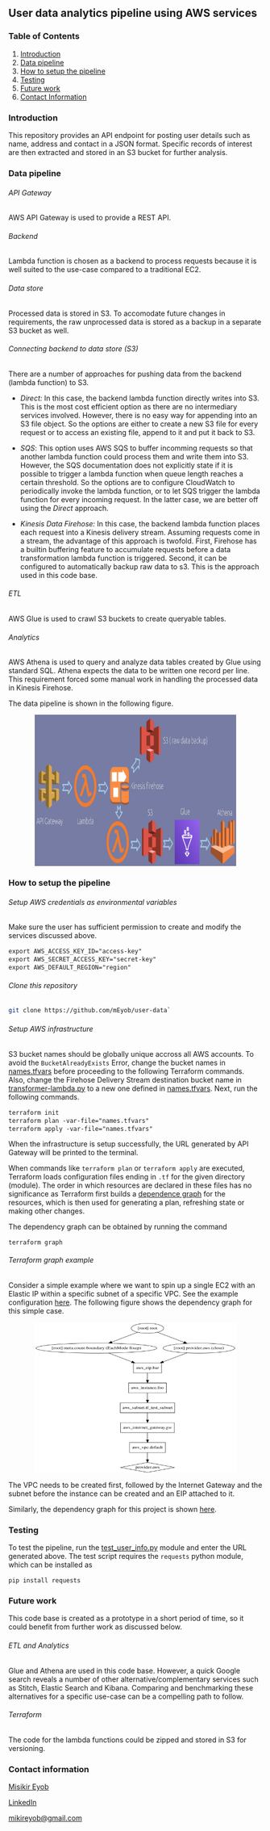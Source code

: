 ## User data analytics pipeline using AWS services

### Table of Contents
1. [Introduction](README.md#introduction)
1. [Data pipeline](README.md#data-pipeline)
1. [How to setup the pipeline](README.md#how-to-setup-the-pipeline)
1. [Testing](README.md#testing)
1. [Future work](README.md#future-work)
1. [Contact Information](README.md#contact-information)


### Introduction
This repository provides an API endpoint for posting user details such as name, address and contact in a JSON format. Specific records of interest are then extracted and stored in an S3 bucket for further analysis.

### Data pipeline 

###### API Gateway
AWS API Gateway is used to provide a REST API.

###### Backend
Lambda function is chosen as a backend to process requests because it is well suited to the use-case compared to a traditional EC2. 

###### Data store
Processed data is stored in S3. To accomodate future changes in requirements, the raw unprocessed data is stored as a backup in a separate S3 bucket as well.
###### Connecting backend to data store (S3)
There are a number of approaches for pushing data from the backend (lambda function) to S3.

- *Direct:* In this case, the backend lambda function directly writes into S3. This is the most cost efficient option as there are no intermediary services involved. However, there is no easy way for appending into an S3 file object. So the options are either to create a new S3 file for every request or to access an existing file, append to it and put it back to S3.

- *SQS*: This option uses AWS SQS to buffer incomming requests so that another lambda function could process them and write them into S3. However, the SQS documentation does not explicitly state if it is possible to trigger a lambda function when queue length reaches a certain threshold. So the options are to configure CloudWatch to periodically invoke the lambda function, or to let SQS trigger the lambda function for every incoming request. In the latter case, we are better off using the *Direct* approach.

- *Kinesis Data Firehose:* In this case, the backend lambda function places each request into a Kinesis delivery stream. Assuming requests come in a stream, the advantage of this approach is twofold. First, Firehose has a builtin buffering feature to accumulate requests before a data transformation lambda function is triggered. Second, it can be configured to automatically backup raw data to s3. This is the approach used in this code base.

###### ETL

AWS Glue is used to crawl S3 buckets to create queryable tables. 

###### Analytics 

AWS Athena is used to query and analyze data tables created by Glue using standard SQL. Athena expects the data to be written one record per line. This requirement forced some manual work in handling the processed data in Kinesis Firehose.

The data pipeline is shown in the following figure.

<center><img src="img/pipeline.png" align="middle" style="width: 400px; height: 300px" /></center>

### How to setup the pipeline
###### Setup AWS credentials as environmental variables

Make sure the user has sufficient permission to create and modify the services discussed above.
```
export AWS_ACCESS_KEY_ID="access-key"
export AWS_SECRET_ACCESS_KEY="secret-key"
export AWS_DEFAULT_REGION="region"
```
###### Clone this repository

```bash
git clone https://github.com/mEyob/user-data`
```

###### Setup AWS infrastructure

S3 bucket names should be globally unique accross all AWS accounts. To avoid the `BucketAlreadyExists` Error, change the bucket names in [names.tfvars](names.tfvars) before proceeding to the following Terraform commands. Also, change the Firehose Delivery Stream
destination bucket name in [transformer-lambda.py](src/transformer-lambda.py) to a new 
one defined in [names.tfvars](names.tfvars).
Next, run the following commands.

```
terraform init
terraform plan -var-file="names.tfvars"
terraform apply -var-file="names.tfvars"
```

When the infrastructure is setup successfully, the URL generated by API Gateway will be printed to the terminal.

When commands like `terraform plan` or `terraform apply` are executed, Terraform loads configuration files ending in `.tf` for the given directory (module). The order in which resources are declared in these files has no significance as Terraform first builds a [dependence graph](https://www.terraform.io/docs/internals/graph.html) for the resources, which is then used for generating a plan, refreshing state or making other changes.

The dependency graph can be obtained by running the command

```
terraform graph
```

###### Terraform graph example

Consider a simple example where we want to spin up a single EC2 with an Elastic IP  within a specific subnet of a specific VPC. See the example configuration [here](https://registry.terraform.io/providers/hashicorp/aws/latest/docs/resources/eip). The following figure shows the dependency graph for this simple case. 

<center><img src="img/simple-graph.svg" align="middle" style="width: 400px; height: 300px" /></center>

The VPC needs to be created first, followed by the Internet Gateway and the subnet before the instance can be created and an EIP attached to it.

Similarly, the dependency graph for this project is shown [here](img/graph.svg).

### Testing

To test the pipeline, run the [test_user_info.py](test/test_user_info.py) module and enter
the URL generated above. The test script requires the `requests` python module, which can be 
installed as 

```
pip install requests
```

### Future work

This code base is created as a prototype in a short period of time, so it could benefit from further work as discussed below.

###### ETL and Analytics

Glue and Athena are used in this code base. However, a quick Google search reveals a number of other alternative/complementary services such as Stitch, Elastic Search and Kibana. Comparing and benchmarking these alternatives for a specific use-case can be a compelling path to follow.

###### Terraform 
The code for the lambda functions could be zipped and stored in S3 for versioning.

### Contact information
[Misikir Eyob](https://meyob.github.io)

[LinkedIn](https://www.linkedin.com/in/misikir-eyob/)

mikireyob@gmail.com
